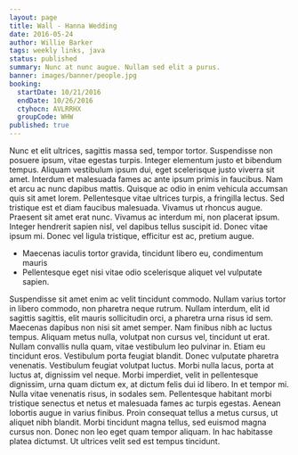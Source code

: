 ```yaml
---
layout: page
title: Wall - Hanna Wedding
date: 2016-05-24
author: Willie Barker
tags: weekly links, java
status: published
summary: Nunc at nunc augue. Nullam sed elit a purus.
banner: images/banner/people.jpg
booking:
  startDate: 10/21/2016
  endDate: 10/26/2016
  ctyhocn: AVLRRHX
  groupCode: WHW
published: true
---
```

Nunc et elit ultrices, sagittis massa sed, tempor tortor. Suspendisse non posuere ipsum, vitae egestas turpis. Integer elementum justo et bibendum tempus. Aliquam vestibulum ipsum dui, eget scelerisque justo viverra sit amet. Interdum et malesuada fames ac ante ipsum primis in faucibus. Nam et arcu ac nunc dapibus mattis. Quisque ac odio in enim vehicula accumsan quis sit amet lorem. Pellentesque vitae ultrices turpis, a fringilla lectus. Sed tristique est et diam faucibus malesuada. Vivamus ut rhoncus augue. Praesent sit amet erat nunc. Vivamus ac interdum mi, non placerat ipsum. Integer hendrerit sapien nisl, vel dapibus tellus suscipit id. Donec vitae ipsum mi. Donec vel ligula tristique, efficitur est ac, pretium augue.

* Maecenas iaculis tortor gravida, tincidunt libero eu, condimentum mauris
* Pellentesque eget nisi vitae odio scelerisque aliquet vel vulputate sapien.

Suspendisse sit amet enim ac velit tincidunt commodo. Nullam varius tortor in libero commodo, non pharetra neque rutrum. Nullam interdum, elit id sagittis sagittis, elit mauris sollicitudin orci, a pharetra urna risus id sem. Maecenas dapibus non nisi sit amet semper. Nam finibus nibh ac luctus tempus. Aliquam metus nulla, volutpat non cursus vel, tincidunt ut erat. Nullam convallis nulla quam, vitae vestibulum leo pulvinar in. Etiam eu tincidunt eros. Vestibulum porta feugiat blandit. Donec vulputate pharetra venenatis. Vestibulum feugiat volutpat luctus. Morbi nulla lacus, porta at luctus at, dignissim vel neque.
Morbi imperdiet, velit in pellentesque dignissim, urna quam dictum ex, at dictum felis dui id libero. In et tempor mi. Nulla vitae venenatis risus, in sodales sem. Pellentesque habitant morbi tristique senectus et netus et malesuada fames ac turpis egestas. Aenean lobortis augue in varius finibus. Proin consequat tellus a metus cursus, ut aliquet nibh blandit. Morbi tincidunt magna tellus, sed euismod magna cursus non. Donec non leo eget quam tempor aliquam. In hac habitasse platea dictumst. Ut ultrices velit sed est tempus tincidunt.
